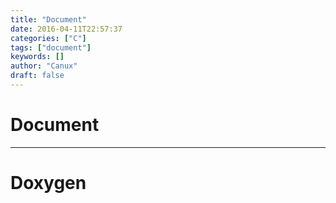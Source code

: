 ```yaml
---
title: "Document"
date: 2016-04-11T22:57:37
categories: ["C"]
tags: ["document"]
keywords: []
author: "Canux"
draft: false
---
```


# Document

***

# Doxygen

